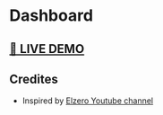 # Dashboard

## [🔴 LIVE DEMO](https://mhmd-tarek-mhmd.github.io/Dashboard/dist/)

## Credites

- Inspired by [Elzero Youtube channel](https://www.youtube.com/watch?v=4OGWPn-Q__I&list=PLDoPjvoNmBAyGaRGzPVZCkYx5L7Mo9Tbh)
